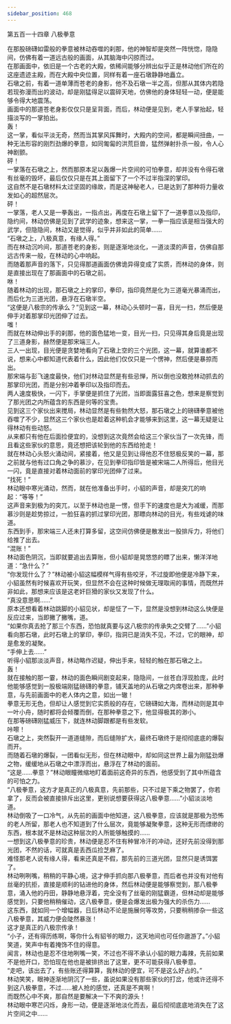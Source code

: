 ```yaml
---
sidebar_position: 468
---
```

 第五百一十四章 八极拳意


在那股磅礴如雷般的拳意被林动吞噬的刹那，他的神智却是突然一阵恍惚，隐隐间，仿佛有着一道远古般的画面，从其脑海中闪掠而过。  
在那画面中，依旧是一个古老的大殿，依稀间能够分辨出似乎正是林动他们所在的这座遗迹主殿，而在大殿中央位置，同样有着一座石墩静静地矗立。  
石墩之前，有着一道单薄而苍老的身影，他不及石墩一半之高，但那从其体内若隐若现弥漫而出的波动，却是刚猛得足以震碎天地，仿佛他的身体轻轻一动，便是能够令得大地震荡。  
画面中的那道苍老身影仅仅只是呈背面，而后，林动便是见到，老人手掌抬起，轻描淡写的一掌拍出。  
轰！  
这一掌，看似平淡无奇，然而当其掌风挥舞时，大殿内的空间，都是瞬间扭曲，一种无法形容的刚烈劲爆的拳意，如同匍匐的洪荒巨兽，猛然弹射扑杀一般，令人心神剧颤。  
砰！  
一掌落在石墩之上，然而那原本足以轰爆一片空间的可怕拳意，却并没有令得石墩有丝毫的毁坏，最后仅仅只是在其上面留下了一个不过半指深的掌印。  
这自然不是石墩材料太过坚固的缘故，而是这神秘老人，已是达到了那种将力量收发如心的超然层次。  
砰！  
一掌落，老人又是一拳轰出，一指点出，再度在石墩上留下了一道拳意以及指印，隐约间，林动仿佛是见到了武学的迹象，想来这一掌，一拳一指应该是相当强大的武学，但隐隐间，林动又是觉得，似乎并非如此的简单……  
“石墩之上，八极真意，有缘人得。”  
而在林动沉吟间，那道苍老的身影，则是逐渐地淡化，一道淡漠的声音，仿佛自那远古传来一般，在林动的心中响起。  
而随着那声音的落下，只见得那道画面仿佛诡异得变成了实质，而林动的身体，则是直接出现在了那画面中的石墩之前。  
咻！  
随着林动的出现，那石墩之上的掌印，拳印，指印竟然是化为三道毫光暴涌而出，而后化为三道光团，悬浮在石墩半空。  
“这便是八极宗的传承么？”见到这一幕，林动心头顿时一喜，目光一扫，然后便是伸手对着那掌印光团伸了过去。  
嗤！  
而就在林动伸出手的刹那，他的面色猛地一变，目光一扫，只见得其身后竟是出现了三道身影，赫然便是那宋端三人。  
三人一出现，目光便是贪婪地看向了石墩上空的三个光团，这一幕，就算谁都不说，想来心中都知道代表着什么，因此他们仅仅只是一个愣神，然后便是暴掠而出。  
那宋端与彭飞速度最快，他们对林动显然是有些忌惮，所以倒也没敢抢林动抓去的那掌印光团，而是分别冲着拳印以及指印而去。  
两人速度极快，一闪下，手掌便是抓住了光团，当即面露狂喜之色，想来是察觉到了那光团之内所蕴含的东西是何等的宝贵。  
见到这三个家伙出来搅局，林动显然是有些勃然大怒，那石墩之上的磅礴拳意被他吞噬了不少，显然这三个家伙也是趁着这种机会才能够来到这里，这一幕无疑是让得林动有些动怒。  
从来都只有他在后面捡便宜的，没想到这次竟然会给这三个家伙当了一次先锋，而且看这些家伙的意思，竟还想把该轮到他的东西给抢走！  
就在林动心头怒火涌动间，紧接着，他又是见到让得他忍不住怒极反笑的一幕，那之前就与他有过口角之争的慕沙，在见到拳印指印皆是被宋端二人所得后，他目光一闪，竟是直接对着林动面前的掌印光团伸了过来。  
“找死！”  
林动眼中寒光涌动，然而，就在他准备出手时，小貂的声音，却是突兀的响起：“等等！”  
这声音来到极为的突兀，以至于林动也是一愣，但手下的速度也是大为减缓，而那慕沙则是趁势掠过，一脸狂喜的抓过掌印光团，那瞟向林动的目光，有些戏谑的味道。  
东西到手，那宋端三人还未打算多留，这空间仿佛便是散发出一股排斥力，将他们给推了出去。  
“混账！”  
林动面色阴沉，当即就要追出去算账，但小貂却是晃悠悠的瞟了出来，懒洋洋地道：“急什么？”  
“你发现什么了？”林动被小貂这幅模样气得有些咬牙，不过旋即他便是冷静下来，小貂虽然有时候喜欢开玩笑，但显然不会在这种时候做无理取闹的事情，而既然并非如此，那想来应该是这老奸巨猾的家伙又发现了什么。  
“真没意思啊……”  
原本还想看着林动跳脚的小貂见状，却是怔了一下，显然是没想到林动这么快便是反应过来，当即撇了撇嘴，道。  
“如果你真去抢了那三个东西，恐怕就真要与这八极宗的传承失之交臂了……”小貂看向那石墩，此时石墩上的掌印，拳印，指洞已是消失不见，不过，它的眼神，却是愈发的凝聚。  
“手伸上去……”  
听得小貂那淡淡声音，林动略作迟疑，伸出手来，轻轻的触在那石墩之上。  
轰！  
就在接触的那一霎，林动的面色瞬间剧变起来，隐隐间，一丝苍白浮现脸庞，此时他能够感觉到一股极端刚猛磅礴的拳意，铺天盖地的从石墩之内席卷出来，那种拳意，与先前画面中的老人体内之意，如出一辙！  
拳意无形无色，但却让人感觉到它实质般的存在，它磅礴如大海，而林动则是其中一叶小舟，随时都将会倾覆而倒，在那种拳意之下，他显得极其的渺小。  
在那等磅礴刚猛威压下，就连林动脚跟都是有些发软。  
咔嚓！  
石墩之上，突然裂开一道道缝隙，而后缝隙扩大，最终石墩终于是彻彻底底的爆裂而开。  
而随着石墩的爆裂，一团看似无形，但在林动眼中，却如同这世界上最为刚猛劲爆之物，缓缓地从石墩之中漂浮而出，悬浮在了林动的面前。  
“这是……拳意？”林动眼瞳微缩地盯着面前这奇异的东西，他感受到了其中所蕴含的可怕之力。  
“八极拳意，这方才是真正的八极真意，先前那些，只不过是下乘之物罢了，你若拿了，反而会被直接排斥出这里，更别说想要获得这八极拳意……”小貂淡淡地道。  
林动倒吸了一口冷气，从先前的画面中他知道，这八极拳意，应该就是那极为恐怖的老人所留，那老人也不知道到了什么层次，竟能够凝聚拳意，这种无形而缥缈的东西，根本就不是林动这种层次的人所能够触摸的……  
一想到这八极拳意的珍贵，林动便是忍不住有种冒冷汗的冲动，还好先前没得到那光团，不然的话，可就真是丢西瓜捡芝麻了。  
难怪那老人说有缘人得，看来还真是不假，那先前的三道光团，显然只是诱饵罢了。  
林动咧咧嘴，稍稍的平静心境，这才伸手抓向那八极拳意，而后者也并没有对他有丝毫的抗拒，直接是顺利的钻进他的身体，然后林动便是能够察觉到，那八极拳意，涌入他的丹田，静静地悬浮着，完全没有了丝毫的刚猛霸道，但林动却是能够感觉到，只要他稍稍催动，这八极拳意，便是会爆发出极为强大的杀伤力……  
这东西，就如同一个增幅器，日后林动不论是施展何等攻势，只要稍稍掺杂一些这八极拳意，其威力便会陡然暴涨！  
这才是真正的八极宗传承！  
“小子，还有得历练啊，等你什么有貂爷的眼力，这天地间也可任你遨游了。”小貂笑道，笑声中有着掩饰不住的得意。  
闻言，林动也是忍不住地咧嘴一笑，不过也不得不承认小貂的眼力毒辣，先前如果不是他开口，恐怕现在他也是被排挤出了这里，更不可能获得八极拳意。  
“走吧，该出去了，有些账还得算算，我林动的便宜，可不是这么好占的。”  
林动笑笑，眼神逐渐地阴沉了一些，虽说如果没有那些家伙的打岔，他或许还得不到这八极拳意，不过……被人抢的感觉，还真是不爽啊！  
而既然心中不爽，那自然是要解决一下不爽的源头！  
林动眼中寒芒闪烁，身形一动，便是逐渐地淡化而去，最后彻彻底底地消失在了这片空间之中……  
  
  
